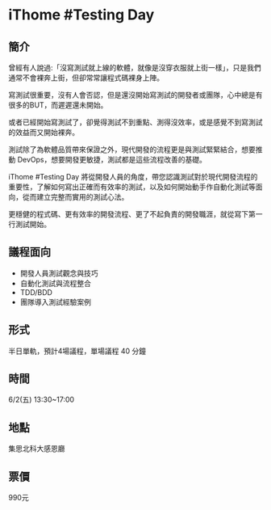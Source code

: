 # iThome #Testing Day


## 簡介

曾經有人說過:「沒寫測試就上線的軟體，就像是沒穿衣服就上街一樣」，只是我們通常不會裸奔上街，但卻常常讓程式碼裸身上陣。

寫測試很重要，沒有人會否認，但是還沒開始寫測試的開發者或團隊，心中總是有很多的BUT，而遲遲還未開始。

或者已經開始寫測試了，卻覺得測試不到重點、測得沒效率，或是感覺不到寫測試的效益而又開始裸奔。

測試除了為軟體品質帶來保證之外，現代開發的流程更是與測試緊緊結合，想要推動 DevOps，想要開發更敏捷，測試都是這些流程改善的基礎。

iThome #Testing Day 將從開發人員的角度，帶您認識測試對於現代開發流程的重要性，了解如何寫出正確而有效率的測試，以及如何開始動手作自動化測試等面向，從而建立完整而實用的測試心法。

更穩健的程式碼、更有效率的開發流程、更了不起負責的開發職涯，就從寫下第一行測試開始。


## 議程面向
- 開發人員測試觀念與技巧
- 自動化測試與流程整合
- TDD/BDD
- 團隊導入測試經驗案例


## 形式

半日單軌，預計4場議程，單場議程 40 分鐘


## 時間

6/2(五) 13:30~17:00


## 地點

集思北科大感恩廳


## 票價

990元

